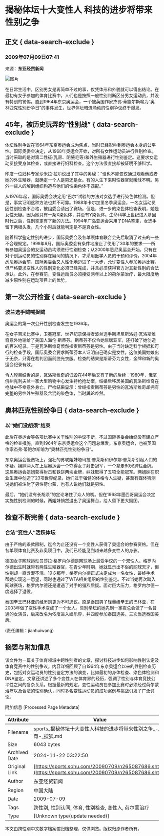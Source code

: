 # 揭秘体坛十大变性人 科技的进步将带来性别之争

## 正文 { data-search-exclude }


### 2009年07月09日07:41 
来源：**东亚经贸新闻**

![图片](https://photocdn.sohu.com/20061229/Img247336830.gif)

在日常生活中，区别男女是再简单不过的事，仅凭体形和外貌就可以得出结论。在最初有女子参加的体育比赛中，人们也是按照一般性别判断区分男女运动员，并没有特别的警惕。直到1964年东京奥运会，一个被英国作家杰弗·蒂鲍尔斯喻为“奥林匹克性别纷争日”的事件发生，世界体坛暗流涌动的性别争议终于爆发。

## 45年，被历史玩弄的“性别战” { data-search-exclude }

体坛性别争议在1964年东京奥运会成为焦点，当时已经影响到奥运会本身的公平性。国际奥委会决定，从1968年奥运会开始，对所有女性运动员进行性别检查。当时采取的是对第二性征(乳房、阴腋毛等)和外生殖器进行性别鉴定。这要求女运动员接受身体检查，或直接进行妇科检查。这个方法很直接却被证明不够科学。

印度一位妇科专家沙米拉·拉尔说出了其中的奥秘：“谁也不能仅仅通过观看他或者她的外生殖器，就确定一个人是男还是女。有的人生下来时性器官就暧昧不明。另外一些人的解剖组织构造与他们的性染色体不匹配。”

从1976年起，国际奥委会决定用“巴尔”试验的方法对女选手进行染色体检测。但是，事实证明这种方法也并不可靠。1988年卡尔加里冬季奥运会，一名女运动员因性别检查不合格，被组委会请出了赛场。但是，进一步的染色体检查表明，她是女性无疑。因为她只有一条X染色体，并没有Y染色体。生命科学上世纪进入基因时代之后，性别鉴定有了新的方法。1994年广岛亚运会采用了DNA鉴定，女选手留下两根头发，几个小时后就能判定是不是真女性。

随着科学鉴定性别的进步，国际奥委会及各单项体育联合会先后取消了过去的一些不合理规定。1999年6月，国际奥委会有条件地废止了使用了30年的要求——所有参加奥运会的女运动员均须进行性别检查；从2000年悉尼奥运会开始，只有在对个别运动员的性别存在疑问的情况下，才采用医学人员的干预和评价。2004年悉尼奥运会前，国际奥委会又人性化地迈进了一大步，允许变性人参加奥运比赛，但严格要求变性人的性别变化必须已经完成，并且必须获得官方对其新性别的合法承认。此外，在参赛前，变性运动员必须接受两年以上的荷尔蒙治疗，最大限度地减少原性别在运动项目上的优势。

## 第一次公开检查 { data-search-exclude }

### 波兰选手贼喊捉贼

奥运会的第一次公开性别检查发生在1936年。

在女子百米比赛中，卫冕冠军、世界纪录保持者波兰选手斯坦尼斯洛娃·瓦洛斯维奇意外地输给了美国人海伦·斯蒂芬。斯蒂芬不仅令她屈居亚军，还打破了她创造的百米纪录。于是瓦洛斯维奇愤然指责斯蒂芬是男性。由于当时缺乏科学根据和可行的检查手段，国际奥委会要求斯蒂芬本人证明自己确实是女性。这位美国姑娘出于无奈，只得在裁判团面前脱光衣服。检查的结果是斯蒂芬为女性，金牌和新的奥运会纪录有效。

令人瞠目结舌的是，瓦洛斯维奇的诋毁在44年后又有了新的后续：1980年，俄亥俄州克利夫兰一家大型购物中心发生持枪抢劫案，结婚后移居美国的瓦洛斯维奇在枪战中不幸意外身亡。尸检结果显示：曾经指责斯蒂芬是男性的瓦洛斯维奇却拥有完整的男性外生殖器及含混的染色体，当时舆论哗然。

## 奥林匹克性别纷争日 { data-search-exclude }

### 以“她们没胡须”结束

此后在奥运会等各项比赛中关于性别的争议不断，不过国际奥委会始终没有建立严格的检查措施，直到1964年东京奥运会这个问题总爆发。东京奥运会，也被英国作家杰弗·蒂鲍尔斯喻为“奥林匹克性别纷争日”。

东京奥运会径赛场上，强壮的苏联姐妹塔玛拉·普莱斯和伊尔娜·普莱斯引起人们的怀疑。姐妹两人在上届奥运会一个夺得女子射击冠军，一个拿走80米跨栏金牌。这届奥运会姐姐获得射击和铁饼两块金牌，妹妹取得了五项全能冠军。两姐妹在职业生涯中创造了23项世界纪录，她们过于强健的体格令人生疑，甚至有媒体猜测说她们被注射了男性荷尔蒙，也有人说她们就是男性。

最后，“她们没有长胡须”的定论堵住了众人的嘴。但在1968年墨西哥奥运会决定实施性别检测的时候，两姐妹悄然退出了奥运舞台，给人留下更大疑团。

## 检查不断完善 { data-search-exclude }

### 合法“变性人”活跃体坛

由于严格的条款限制，迄今为止还没有一个变性人获得了奥运会的参赛资格。但在各单项体育比赛及非奥项目中，我们已经能见到越来越多变性人的身影。

德国女子网球运动员莎拉·格罗内尔德是网球场上最受争议的一个双性人。格罗内尔德出生时就带有两性生殖器官，在青少年时期，她就显示出不俗的网球天才，但性别却一直含混不清。19岁那年，格罗内尔德正式决定成为一名女性，最终手术帮她实现这一愿望，同时也通过了WTA相关组织的性别鉴定。不过当她再次踏入网球赛场，格罗内尔德还是遭遇了对手的强烈质疑。面对巨大压力，格罗内尔德一度选择了退役。

泰国拳王巴林亚的经历则更为不可思议。原是泰国男子轻量级拳王的巴林亚，在2003年做了变性手术变成了一个女人。告别拳坛的她先到一家夜总会做了一名普通的女演员，后来改名为侬度进入娱乐界，并四度参加泰国选美，三次当选泰国美后。

(责任编辑：jianhuiwang)

## 摘要与附加信息

<!-- tcd_abstract -->
该文件为一篇关于体育领域中跨性别者的文章，探讨科技进步如何影响性别认定及体育竞赛中的性别争议。内容详细回顾了自1964年东京奥运会以来的性别检查历史，包括对女运动员的性别鉴定方法的演变，比如最初的身体检查、染色体检测和DNA鉴定。文章还讲述了多个变性人在体育界的经历，强调了性别与体育竞技公平性之间的复杂关系。根据最新的规定，变性运动员在参加比赛时必须经过荷尔蒙治疗以及合法的性别确认，同时多名变性运动员的成功案例与挑战引发了广泛讨论。
<!-- tcd_abstract_end -->

附加信息 [Processed Page Metadata]

| Attribute       | Value                                  |
|-----------------|----------------------------------------|
| Filename        | sports_揭秘体坛十大变性人科技的进步将带来性别之争_-_体育-_搜狐.md                             |
| Size            | 6043 bytes                           |
| Archived Date   | 2024-11-22 03:22:50                             |
| Original Link   | [https://sports.sohu.com/20090709/n265087686.shtml](https://sports.sohu.com/20090709/n265087686.shtml)                       |
| Author          | 东亚经贸新闻                               |
| Region          | 中国大陆                               |
| Date            | 2009-07-09                                 |
| Tags            | 跨性别, 性别认同, 体育, 性别检查, 变性人, 荷尔蒙治疗                                 |
| Type            | [Unknown type(update needed)]                                 |
<!-- tcd_table_end -->

本文由跨性别中文数字档案馆归档整理，仅供浏览。版权归原作者所有。
